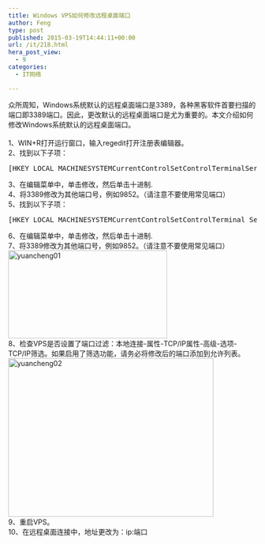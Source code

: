 ```yaml
---
title: Windows VPS如何修改远程桌面端口
author: Feng
type: post
published: 2015-03-19T14:44:11+00:00
url: /it/218.html
hera_post_view:
  - 9
categories:
  - IT网络

---
```

众所周知，Windows系统默认的远程桌面端口是3389，各种黑客软件首要扫描的端口即3389端口。因此，更改默认的远程桌面端口是尤为重要的。本文介绍如何修改Windows系统默认的远程桌面端口。  
<span id="more-108"></span>  
1、WIN+R打开运行窗口，输入regedit打开注册表编辑器。  
2、找到以下子项：

<pre class="lang:reg decode:true " >[HKEY_LOCAL_MACHINESYSTEMCurrentControlSetControlTerminalServerWdsrdpwdTdstcpPortNumber</pre>

3、在编辑菜单中，单击修改，然后单击十进制.  
4、将3389修改为其他端口号，例如9852。（请注意不要使用常见端口）  
5、找到以下子项：

<pre class="lang:reg decode:true " >[HKEY_LOCAL_MACHINESYSTEMCurrentControlSetControlTerminal ServerWinStationsRDP-Tcp]&lt;/li>
</pre>

6、在编辑菜单中，单击修改，然后单击十进制.  
7、将3389修改为其他端口号，例如9852。（请注意不要使用常见端口）  
[<img loading="lazy" decoding="async" class="alignnone size-full wp-image-1618" src="http://uu126.cn/wp-content/uploads/2015/03/yuancheng01.jpg" alt="yuancheng01" width="322" height="178" />][1]  
8、检查VPS是否设置了端口过滤：本地连接-属性-TCP/IP属性-高级-选项-TCP/IP筛选。如果启用了筛选功能，请务必将修改后的端口添加到允许列表。  
[<img loading="lazy" decoding="async" class="alignnone size-full wp-image-1619" src="http://uu126.cn/wp-content/uploads/2015/03/yuancheng02.jpg" alt="yuancheng02" width="416" height="321" />][2]  
9、重启VPS。  
10、在远程桌面连接中，地址更改为：ip:端口

 [1]: http://uu126.cn/wp-content/uploads/2015/03/yuancheng01.jpg
 [2]: http://uu126.cn/wp-content/uploads/2015/03/yuancheng02.jpg